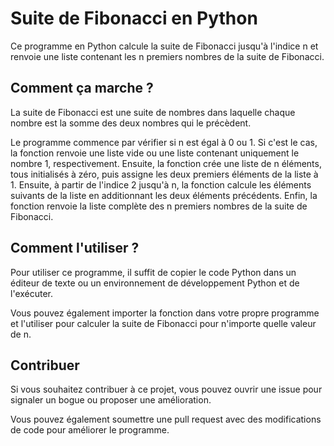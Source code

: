 

# Suite de Fibonacci en Python

Ce programme en Python calcule la suite de Fibonacci jusqu'à l'indice n et renvoie une liste contenant les n premiers nombres de la suite de Fibonacci.

## Comment ça marche ? 

La suite de Fibonacci est une suite de nombres dans laquelle chaque nombre est la somme des deux nombres qui le précèdent. 

Le programme commence par vérifier si n est égal à 0 ou 1. Si c'est le cas, la fonction renvoie une liste vide ou une liste contenant uniquement le nombre 1, respectivement. Ensuite, la fonction crée une liste de n éléments, tous initialisés à zéro, puis assigne les deux premiers éléments de la liste à 1. Ensuite, à partir de l'indice 2 jusqu'à n, la fonction calcule les éléments suivants de la liste en additionnant les deux éléments précédents. Enfin, la fonction renvoie la liste complète des n premiers nombres de la suite de Fibonacci.

## Comment l'utiliser ? 
Pour utiliser ce programme, il suffit de copier le code Python dans un éditeur de texte ou un environnement de développement Python et de l'exécuter. 

Vous pouvez également importer la fonction dans votre propre programme et l'utiliser pour calculer la suite de Fibonacci pour n'importe quelle valeur de n.

## Contribuer
Si vous souhaitez contribuer à ce projet, vous pouvez ouvrir une issue pour signaler un bogue ou proposer une amélioration.

Vous pouvez également soumettre une pull request avec des modifications de code pour améliorer le programme. 

